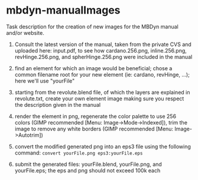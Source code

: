 # mbdyn-manualImages

Task description for the creation of new images for the MBDyn manual and/or website.


1. Consult the latest version of the manual, taken from the private CVS and uploaded here: input.pdf, to see how cardano.256.png, inline.256.png, revHinge.256.png, and spherHinge.256.png were included in the manual

2. find an element for which an image would be beneficial; chose a common filename root for your new element (ie: cardano, revHinge, ...); here we'll use "yourFile"

3. starting from the revolute.blend file, of which the layers are explained in revolute.txt, create your own element image making sure you respect the description given in the manual

4. render the element in png, regenerate the color palette to use 256 colors (GIMP recommended [Menu: Image->Mode->Indexed]), trim the image to remove any white borders (GIMP recommended [Menu: Image->Autotrim])

5. convert the modified generated png into an eps3 file using the following command: `convert yourFile.png eps3:yourFile.eps`

6. submit the generated files: yourFile.blend, yourFile.png, and yourFile.eps; the eps and png should not exceed 100k each
